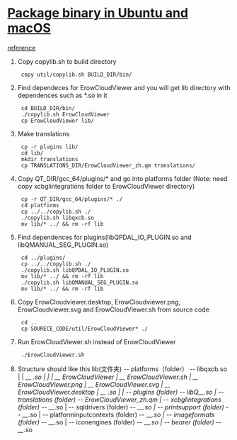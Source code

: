 [Package binary in Ubuntu and macOS](https://zhuanlan.zhihu.com/p/95820992)
=====================

[reference](https://doc.qt.io/qt-5/linux-deployment.html)

1. Copy copylib.sh to build directory

		copy util/copylib.sh BUILD_DIR/bin/
    

2. Find dependeces for ErowCloudViewer and you will get lib directory with dependences such as *.so in it
		
		cd BUILD_DIR/bin/
		./copylib.sh ErowCloudViewer
		cp ErowCloudViewer lib/

3. Make translations

		cp -r plugins lib/
		cd lib/
		mkdir translations
		cp TRANSLATIONS_DIR/ErowCloudViewer_zh.qm translations/

4. Copy QT_DIR/gcc_64/plugins/* and go into platforms folder
(Note: need copy xcbglintegrations folder to ErowCloudViewer directory)
		
		cp -r QT_DIR/gcc_64/plugins/* ./
		cd platforms
		cp ../../copylib.sh ./
		./copylib.sh libqxcb.so
		mv lib/* ../ && rm -rf lib


5. Find dependences for plugins(libQPDAL_IO_PLUGIN.so and libQMANUAL_SEG_PLUGIN.so)
 
		cd ../plugins/
		cp ../../copylib.sh ./
		./copylib.sh libQPDAL_IO_PLUGIN.so
		mv lib/* ../ && rm -rf lib
		./copylib.sh libQMANUAL_SEG_PLUGIN.so
		mv lib/* ../ && rm -rf lib

6. Copy ErowCloudviewer.desktop, ErowCloudviewer.png, ErowCloudviewer.svg and ErowCloudViewer.sh from source code
		
		cd ..
		cp SOURECE_CODE/util/ErowCloudViewer* ./

7. Run ErowCloudViewer.sh instead of ErowCloudViewer

		./ErowCloudViewer.sh

8. Structure should like this
lib(文件夹) -- platforms（folder） -- libqxcb.so
         |       |                    \__ *.so
         |       |
         |       \__ ErowCloudViewer
         |       \__ ErowCloudViewer.sh
         |       \__ ErowCloudViewer.png
         |       \__ ErowCloudViewer.svg
         |       \__ ErowCloudViewer.desktop
         |       \__ *.so
		 |
		 | -- plugins (folder) -- libQ__*.so
		 | -- translations (folder) -- ErowCloudViewer_zh.qm
		 | -- xcbglintegrations (folder) -- __*.so
		 | -- sqldrivers (folder) -- __*.so
		 | -- printsupport (folder) -- __*.so
		 | -- platforminputcontexts (folder) -- __*.so
		 | -- imageformats (folder) -- __*.so
		 | -- iconengines (folder) -- __*.so
		 | -- bearer (folder) -- __*.so
